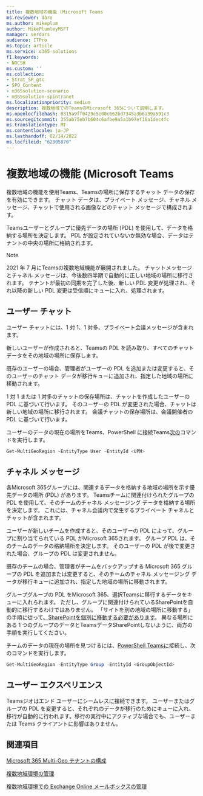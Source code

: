 ```yaml
---
title: 複数地域の機能 (Microsoft Teams
ms.reviewer: daro
ms.author: mikeplum
author: MikePlumleyMSFT
manager: serdars
audience: ITPro
ms.topic: article
ms.service: o365-solutions
f1.keywords:
- NOCSH
ms.custom: ''
ms.collection:
- Strat_SP_gtc
- SPO_Content
- m365solution-scenario
- m365solution-spintranet
ms.localizationpriority: medium
description: 複数地域でのTeamsのMicrosoft 365について説明します。
ms.openlocfilehash: 0315a9ff0429c5e00c662bd7345a3b6a39a591c3
ms.sourcegitcommit: 355ab75eb7b604c6afbe9a5a1b97ef16a1dec4fc
ms.translationtype: MT
ms.contentlocale: ja-JP
ms.lasthandoff: 02/14/2022
ms.locfileid: "62805870"
---
```

# <a name="multi-geo-capabilities-in-microsoft-teams"></a>複数地域の機能 (Microsoft Teams

複数地域の機能を使用Teams、Teamsの場所に保存するチャット データの保存を有効にできます。 チャット データは、プライベート メッセージ、チャネル メッセージ、チャットで使用される画像などのチャット メッセージで構成されます。

Teamsユーザーとグループに優先データの場所 (PDL) を使用して、データを格納する場所を決定します。 PDL が設定されていないか無効な場合、データはテナントの中央の場所に格納されます。

> [!NOTE]
> 2021 年 7 月にTeamsの複数地域機能が展開されました。 チャットメッセージとチャネル メッセージは、今後数四半期で自動的に正しい地域の場所に移行されます。 テナントが最初の同期を完了した後、新しい PDL 変更が処理され、それ以降の新しい PDL 変更は受信順にキューに入れ、処理されます。

## <a name="user-chat"></a>ユーザー チャット

ユーザー チャットには、1 対 1、1 対多、プライベート会議メッセージが含まれます。

新しいユーザーが作成されると、Teamsの PDL を読み取り、すべてのチャット データをその地域の場所に保存します。

既存のユーザーの場合、管理者がユーザーの PDL を追加または変更すると、そのユーザーのチャット データが移行キューに追加され、指定した地域の場所に移動されます。

1 対 1 または 1 対多のチャットの保存場所は、チャットを作成したユーザーの PDL に基づいて行います。 そのユーザーの PDL が変更された場合、チャットは新しい地域の場所に移行されます。 会議チャットの保存場所は、会議開催者の PDL に基づいて行います。

ユーザーのデータの現在の場所をTeams、PowerShell に接続Teams[次の](/powershell/module/teams/connect-microsoftteams)コマンドを実行します。

```PowerShell
Get-MultiGeoRegion -EntityType User -EntityId <UPN>
```

## <a name="channel-messages"></a>チャネル メッセージ

各Microsoft 365グループには、関連するデータを格納する地域の場所を示す優先データの場所 (PDL) があります。 Teamsチームに関連付けられたグループの PDL を使用して、そのチームのチャネル メッセージング データを格納する場所を決定します。 これには、チャネル会議内で発生するプライベート チャネルとチャットが含まれます。

ユーザーが新しいチームを作成すると、そのユーザーの PDL によって、グループに割り当てられている PDL がMicrosoft 365されます。 グループ PDL は、そのチームのデータの格納場所を決定します。 そのユーザーの PDL が後で変更された場合、グループの PDL は変更されません。

既存のチームの場合、管理者がチームをバックアップする Microsoft 365 グループの PDL を追加または変更すると、そのチームのチャネル メッセージング データが移行キューに追加され、指定した地域の場所に移動されます。

グループグループの PDL をMicrosoft 365、選択Teamsに移行するデータをキューに入れられます。 ただし、グループに関連付けられているSharePointを自動的に移行するわけではありません。 「サイトを別の地域の場所に移動する」の手順に従って[、SharePointを個別に移動する必要があります](/microsoft-365/enterprise/move-sharepoint-between-geo-locations)。 異なる場所にある 1 つのグループのデータとTeamsデータSharePointしないように、両方の手順を実行してください。

チームのデータの現在の場所を見つけるには、[PowerShell Teamsに](/powershell/module/teams/connect-microsoftteams)接続し、次のコマンドを実行します。

```PowerShell
Get-MultiGeoRegion -EntityType Group -EntityId <GroupObjectId>
```

## <a name="user-experience"></a>ユーザー エクスペリエンス

Teamsジオはエンド ユーザーにシームレスに接続できます。 ユーザーまたはグループの PDL を変更すると、それぞれのデータが移行のためにキューに入れ、移行が自動的に行われます。移行の実行中にアクティブな場合でも、ユーザーまたは Teams クライアントに影響はありません。

## <a name="see-also"></a>関連項目

[Microsoft 365 Multi-Geo テナントの構成](/microsoft-365/enterprise/multi-geo-tenant-configuration)

[複数地域環境の管理](administering-a-multi-geo-environment.md)

[複数地域環境での Exchange Online メールボックスの管理](administering-exchange-online-multi-geo.md)
